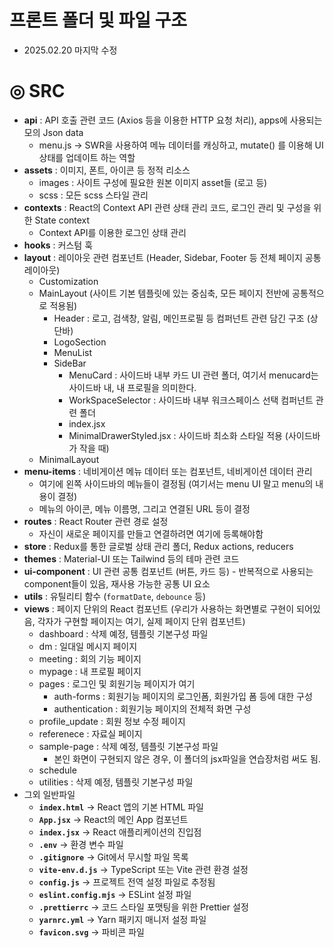# 프론트 폴더 및 파일 구조

- 2025.02.20 마지막 수정

  
# ◎ SRC

- **api** : API 호출 관련 코드 (Axios 등을 이용한 HTTP 요청 처리), apps에 사용되는 모의 Json data
    - menu.js → SWR을 사용하여 메뉴 데이터를 캐싱하고, mutate() 를 이용해 UI 상태를 업데이트 하는 역할
- **assets** : 이미지, 폰트, 아이콘 등 정적 리소스
    - images : 사이트 구성에 필요한 원본 이미지 asset들 (로고 등)
    - scss : 모든 scss 스타일 관리
- **contexts** : React의 Context API 관련 상태 관리 코드, 로그인 관리 및 구성을 위한 State context
    - Context API를 이용한 로그인 상태 관리
- **hooks** : 커스텀 훅
- **layout** : 레이아웃 관련 컴포넌트 (Header, Sidebar, Footer 등 전체 페이지 공통 레이아웃)
    - Customization
    - MainLayout (사이트 기본 템플릿에 있는 중심축, 모든 페이지 전반에 공통적으로 적용됨)
        - Header : 로고, 검색창, 알림, 메인프로필 등 컴퍼넌트 관련 담긴 구조 (상단바)
        - LogoSection
        - MenuList
        - SideBar
            - MenuCard : 사이드바 내부 카드 UI 관련 폴더, 여기서 menucard는 사이드바 내, 내 프로필을 의미한다.
            - WorkSpaceSelector : 사이드바 내부 워크스페이스 선택 컴퍼넌트 관련 폴더
            - index.jsx
            - MinimalDrawerStyled.jsx : 사이드바 최소화 스타일 적용 (사이드바가 작을 때)
    - MinimalLayout
- **menu-items** : 네비게이션 메뉴 데이터 또는 컴포넌트, 네비게이션 데이터 관리
    - 여기에 왼쪽 사이드바의 메뉴들이 결정됨 (여기서는 menu UI 말고 menu의 내용이 결정)
    - 메뉴의 아이콘, 메뉴 이름명, 그리고 연결된 URL 등이 결정
- **routes** : React Router 관련 경로 설정
    - 자신이 새로운 페이지를 만들고 연결하려면 여기에 등록해야함
- **store** : Redux를 통한 글로벌 상태 관리 폴더, Redux actions, reducers
- **themes** : Material-UI 또는 Tailwind 등의 테마 관련 코드
- **ui-component** :  UI 관련 공통 컴포넌트 (버튼, 카드 등) - 반복적으로 사용되는 component들이 있음, 재사용 가능한 공통 UI 요소
- **utils** : 유틸리티 함수 (`formatDate`, `debounce` 등)
- **views** : 페이지 단위의 React 컴포넌트 (우리가 사용하는 화면별로 구현이 되어있음, 각자가 구현할 페이지는 여기, 실제 페이지 단위 컴포넌트)
    - dashboard : 삭제 예정, 템플릿 기본구성 파일
    - dm : 일대일 메시지 페이지
    - meeting : 회의  기능 페이지
    - mypage : 내 프로필 페이지
    - pages : 로그인 및 회원기능 페이지가 여기
        - auth-forms : 회원기능 페이지의 로그인폼, 회원가입 폼 등에 대한 구성
        - authentication : 회원기능 페이지의 전체적 화면 구성
    - profile_update : 회원 정보 수정 페이지
    - referenece : 자료실 페이지
    - sample-page : 삭제 예정, 템플릿 기본구성 파일
        - 본인 화면이 구현되지 않은 경우, 이 폴더의 jsx파일을 연습장처럼 써도 됨.
    - schedule
    - utilities : 삭제 예정, 템플릿 기본구성 파일
- 그외 일반파일
    - **`index.html`** → React 앱의 기본 HTML 파일
    - **`App.jsx`** → React의 메인 App 컴포넌트
    - **`index.jsx`** → React 애플리케이션의 진입점
    - **`.env`** → 환경 변수 파일
    - **`.gitignore`** → Git에서 무시할 파일 목록
    - **`vite-env.d.js`** → TypeScript 또는 Vite 관련 환경 설정
    - **`config.js`** → 프로젝트 전역 설정 파일로 추정됨
    - **`eslint.config.mjs`** → ESLint 설정 파일
    - **`.prettierrc`** → 코드 스타일 포맷팅을 위한 Prettier 설정
    - **`yarnrc.yml`** → Yarn 패키지 매니저 설정 파일
    - **`favicon.svg`** → 파비콘 파일

